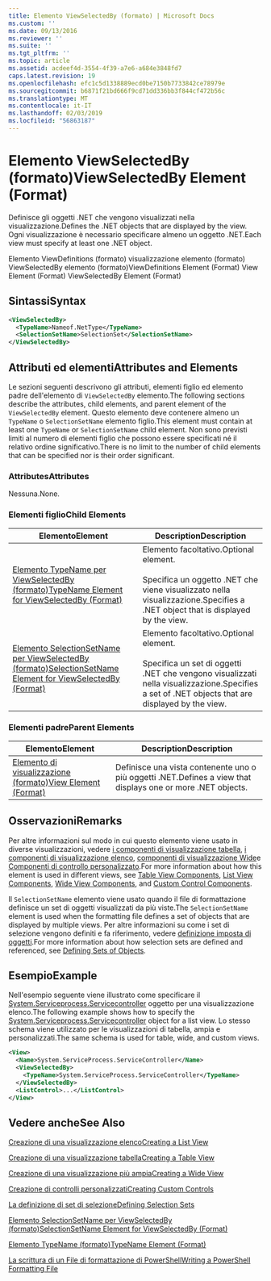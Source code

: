 ```yaml
---
title: Elemento ViewSelectedBy (formato) | Microsoft Docs
ms.custom: ''
ms.date: 09/13/2016
ms.reviewer: ''
ms.suite: ''
ms.tgt_pltfrm: ''
ms.topic: article
ms.assetid: acdeef4d-3554-4f39-a7e6-a684e3848fd7
caps.latest.revision: 19
ms.openlocfilehash: efc1c5d1338889ecd0be7150b7733842ce78979e
ms.sourcegitcommit: b6871f21bd666f9cd71dd336bb3f844cf472b56c
ms.translationtype: MT
ms.contentlocale: it-IT
ms.lasthandoff: 02/03/2019
ms.locfileid: "56863187"
---
```

# <a name="viewselectedby-element-format"></a><span data-ttu-id="e803c-102">Elemento ViewSelectedBy (formato)</span><span class="sxs-lookup"><span data-stu-id="e803c-102">ViewSelectedBy Element (Format)</span></span>

<span data-ttu-id="e803c-103">Definisce gli oggetti .NET che vengono visualizzati nella visualizzazione.</span><span class="sxs-lookup"><span data-stu-id="e803c-103">Defines the .NET objects that are displayed by the view.</span></span> <span data-ttu-id="e803c-104">Ogni visualizzazione è necessario specificare almeno un oggetto .NET.</span><span class="sxs-lookup"><span data-stu-id="e803c-104">Each view must specify at least one .NET object.</span></span>

<span data-ttu-id="e803c-105">Elemento ViewDefinitions (formato) visualizzazione elemento (formato) ViewSelectedBy elemento (formato)</span><span class="sxs-lookup"><span data-stu-id="e803c-105">ViewDefinitions Element (Format) View Element (Format) ViewSelectedBy Element (Format)</span></span>

## <a name="syntax"></a><span data-ttu-id="e803c-106">Sintassi</span><span class="sxs-lookup"><span data-stu-id="e803c-106">Syntax</span></span>

```xml
<ViewSelectedBy>
  <TypeName>Nameof.NetType</TypeName>
  <SelectionSetName>SelectionSet</SelectionSetName>
</ViewSelectedBy>
```

## <a name="attributes-and-elements"></a><span data-ttu-id="e803c-107">Attributi ed elementi</span><span class="sxs-lookup"><span data-stu-id="e803c-107">Attributes and Elements</span></span>

<span data-ttu-id="e803c-108">Le sezioni seguenti descrivono gli attributi, elementi figlio ed elemento padre dell'elemento di `ViewSelectedBy` elemento.</span><span class="sxs-lookup"><span data-stu-id="e803c-108">The following sections describe the attributes, child elements, and parent element of the `ViewSelectedBy` element.</span></span> <span data-ttu-id="e803c-109">Questo elemento deve contenere almeno un `TypeName` o `SelectionSetName` elemento figlio.</span><span class="sxs-lookup"><span data-stu-id="e803c-109">This element must contain at least one `TypeName` or `SelectionSetName` child element.</span></span> <span data-ttu-id="e803c-110">Non sono previsti limiti al numero di elementi figlio che possono essere specificati né il relativo ordine significativo.</span><span class="sxs-lookup"><span data-stu-id="e803c-110">There is no limit to the number of child elements that can be specified nor is their order significant.</span></span>

### <a name="attributes"></a><span data-ttu-id="e803c-111">Attributes</span><span class="sxs-lookup"><span data-stu-id="e803c-111">Attributes</span></span>

<span data-ttu-id="e803c-112">Nessuna.</span><span class="sxs-lookup"><span data-stu-id="e803c-112">None.</span></span>

### <a name="child-elements"></a><span data-ttu-id="e803c-113">Elementi figlio</span><span class="sxs-lookup"><span data-stu-id="e803c-113">Child Elements</span></span>

|<span data-ttu-id="e803c-114">Elemento</span><span class="sxs-lookup"><span data-stu-id="e803c-114">Element</span></span>|<span data-ttu-id="e803c-115">Description</span><span class="sxs-lookup"><span data-stu-id="e803c-115">Description</span></span>|
|-------------|-----------------|
|[<span data-ttu-id="e803c-116">Elemento TypeName per ViewSelectedBy (formato)</span><span class="sxs-lookup"><span data-stu-id="e803c-116">TypeName Element for ViewSelectedBy (Format)</span></span>](./typename-element-for-viewselectedby-format.md)|<span data-ttu-id="e803c-117">Elemento facoltativo.</span><span class="sxs-lookup"><span data-stu-id="e803c-117">Optional element.</span></span><br /><br /> <span data-ttu-id="e803c-118">Specifica un oggetto .NET che viene visualizzato nella visualizzazione.</span><span class="sxs-lookup"><span data-stu-id="e803c-118">Specifies a .NET object that is displayed by the view.</span></span>|
|[<span data-ttu-id="e803c-119">Elemento SelectionSetName per ViewSelectedBy (formato)</span><span class="sxs-lookup"><span data-stu-id="e803c-119">SelectionSetName Element for ViewSelectedBy (Format)</span></span>](./selectionsetname-element-for-viewselectedby-format.md)|<span data-ttu-id="e803c-120">Elemento facoltativo.</span><span class="sxs-lookup"><span data-stu-id="e803c-120">Optional element.</span></span><br /><br /> <span data-ttu-id="e803c-121">Specifica un set di oggetti .NET che vengono visualizzati nella visualizzazione.</span><span class="sxs-lookup"><span data-stu-id="e803c-121">Specifies a set of .NET objects that are displayed by the view.</span></span>|

### <a name="parent-elements"></a><span data-ttu-id="e803c-122">Elementi padre</span><span class="sxs-lookup"><span data-stu-id="e803c-122">Parent Elements</span></span>

|<span data-ttu-id="e803c-123">Elemento</span><span class="sxs-lookup"><span data-stu-id="e803c-123">Element</span></span>|<span data-ttu-id="e803c-124">Description</span><span class="sxs-lookup"><span data-stu-id="e803c-124">Description</span></span>|
|-------------|-----------------|
|[<span data-ttu-id="e803c-125">Elemento di visualizzazione (formato)</span><span class="sxs-lookup"><span data-stu-id="e803c-125">View Element (Format)</span></span>](./view-element-format.md)|<span data-ttu-id="e803c-126">Definisce una vista contenente uno o più oggetti .NET.</span><span class="sxs-lookup"><span data-stu-id="e803c-126">Defines a view that displays one or more .NET objects.</span></span>|

## <a name="remarks"></a><span data-ttu-id="e803c-127">Osservazioni</span><span class="sxs-lookup"><span data-stu-id="e803c-127">Remarks</span></span>

<span data-ttu-id="e803c-128">Per altre informazioni sul modo in cui questo elemento viene usato in diverse visualizzazioni, vedere [i componenti di visualizzazione tabella](./creating-a-table-view.md), [i componenti di visualizzazione elenco](./creating-a-list-view.md), [componenti di visualizzazione Wide](./creating-a-wide-view.md)e [Componenti di controllo personalizzato](./creating-custom-controls.md).</span><span class="sxs-lookup"><span data-stu-id="e803c-128">For more information about how this element is used in different views, see [Table View Components](./creating-a-table-view.md), [List View Components](./creating-a-list-view.md), [Wide View Components](./creating-a-wide-view.md), and [Custom Control Components](./creating-custom-controls.md).</span></span>

<span data-ttu-id="e803c-129">Il `SelectionSetName` elemento viene usato quando il file di formattazione definisce un set di oggetti visualizzati da più viste.</span><span class="sxs-lookup"><span data-stu-id="e803c-129">The `SelectionSetName` element is used when the formatting file defines a set of objects that are displayed by multiple views.</span></span> <span data-ttu-id="e803c-130">Per altre informazioni su come i set di selezione vengono definiti e fa riferimento, vedere [definizione imposta di oggetti](./defining-selection-sets.md).</span><span class="sxs-lookup"><span data-stu-id="e803c-130">For more information about how selection sets are defined and referenced, see [Defining Sets of Objects](./defining-selection-sets.md).</span></span>

## <a name="example"></a><span data-ttu-id="e803c-131">Esempio</span><span class="sxs-lookup"><span data-stu-id="e803c-131">Example</span></span>

<span data-ttu-id="e803c-132">Nell'esempio seguente viene illustrato come specificare il [System.Serviceprocess.Servicecontroller](/dotnet/api/System.ServiceProcess.ServiceController) oggetto per una visualizzazione elenco.</span><span class="sxs-lookup"><span data-stu-id="e803c-132">The following example shows how to specify the [System.Serviceprocess.Servicecontroller](/dotnet/api/System.ServiceProcess.ServiceController) object for a list view.</span></span> <span data-ttu-id="e803c-133">Lo stesso schema viene utilizzato per le visualizzazioni di tabella, ampia e personalizzati.</span><span class="sxs-lookup"><span data-stu-id="e803c-133">The same schema is used for table, wide, and custom views.</span></span>

```xml
<View>
  <Name>System.ServiceProcess.ServiceController</Name>
  <ViewSelectedBy>
    <TypeName>System.ServiceProcess.ServiceController</TypeName>
  </ViewSelectedBy>
  <ListControl>...</ListControl>
</View>
```

## <a name="see-also"></a><span data-ttu-id="e803c-134">Vedere anche</span><span class="sxs-lookup"><span data-stu-id="e803c-134">See Also</span></span>

[<span data-ttu-id="e803c-135">Creazione di una visualizzazione elenco</span><span class="sxs-lookup"><span data-stu-id="e803c-135">Creating a List View</span></span>](./creating-a-list-view.md)

[<span data-ttu-id="e803c-136">Creazione di una visualizzazione tabella</span><span class="sxs-lookup"><span data-stu-id="e803c-136">Creating a Table View</span></span>](./creating-a-table-view.md)

[<span data-ttu-id="e803c-137">Creazione di una visualizzazione più ampia</span><span class="sxs-lookup"><span data-stu-id="e803c-137">Creating a Wide View</span></span>](./creating-a-wide-view.md)

[<span data-ttu-id="e803c-138">Creazione di controlli personalizzati</span><span class="sxs-lookup"><span data-stu-id="e803c-138">Creating Custom Controls</span></span>](./creating-custom-controls.md)

[<span data-ttu-id="e803c-139">La definizione di set di selezione</span><span class="sxs-lookup"><span data-stu-id="e803c-139">Defining Selection Sets</span></span>](./defining-selection-sets.md)

[<span data-ttu-id="e803c-140">Elemento SelectionSetName per ViewSelectedBy (formato)</span><span class="sxs-lookup"><span data-stu-id="e803c-140">SelectionSetName Element for ViewSelectedBy (Format)</span></span>](./selectionsetname-element-for-viewselectedby-format.md)

[<span data-ttu-id="e803c-141">Elemento TypeName (formato)</span><span class="sxs-lookup"><span data-stu-id="e803c-141">TypeName Element (Format)</span></span>](./typename-element-for-viewselectedby-format.md)

[<span data-ttu-id="e803c-142">La scrittura di un File di formattazione di PowerShell</span><span class="sxs-lookup"><span data-stu-id="e803c-142">Writing a PowerShell Formatting File</span></span>](./writing-a-powershell-formatting-file.md)

